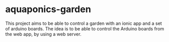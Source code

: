 # aquaponics-garden

This project aims to be able to control a garden with an ionic app and a set of arduino boards. The idea is to be able to control the Arduino boards from the web app, by using a web server. 
